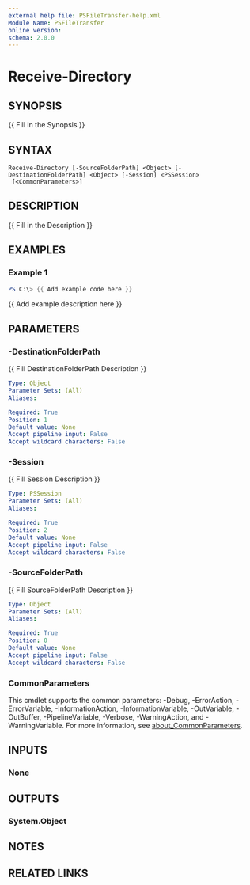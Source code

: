 ```yaml
---
external help file: PSFileTransfer-help.xml
Module Name: PSFileTransfer
online version:
schema: 2.0.0
---
```


# Receive-Directory

## SYNOPSIS
{{ Fill in the Synopsis }}

## SYNTAX

```
Receive-Directory [-SourceFolderPath] <Object> [-DestinationFolderPath] <Object> [-Session] <PSSession>
 [<CommonParameters>]
```

## DESCRIPTION
{{ Fill in the Description }}

## EXAMPLES

### Example 1
```powershell
PS C:\> {{ Add example code here }}
```

{{ Add example description here }}

## PARAMETERS

### -DestinationFolderPath
{{ Fill DestinationFolderPath Description }}

```yaml
Type: Object
Parameter Sets: (All)
Aliases:

Required: True
Position: 1
Default value: None
Accept pipeline input: False
Accept wildcard characters: False
```

### -Session
{{ Fill Session Description }}

```yaml
Type: PSSession
Parameter Sets: (All)
Aliases:

Required: True
Position: 2
Default value: None
Accept pipeline input: False
Accept wildcard characters: False
```

### -SourceFolderPath
{{ Fill SourceFolderPath Description }}

```yaml
Type: Object
Parameter Sets: (All)
Aliases:

Required: True
Position: 0
Default value: None
Accept pipeline input: False
Accept wildcard characters: False
```

### CommonParameters
This cmdlet supports the common parameters: -Debug, -ErrorAction, -ErrorVariable, -InformationAction, -InformationVariable, -OutVariable, -OutBuffer, -PipelineVariable, -Verbose, -WarningAction, and -WarningVariable. For more information, see [about_CommonParameters](http://go.microsoft.com/fwlink/?LinkID=113216).

## INPUTS

### None

## OUTPUTS

### System.Object
## NOTES

## RELATED LINKS
